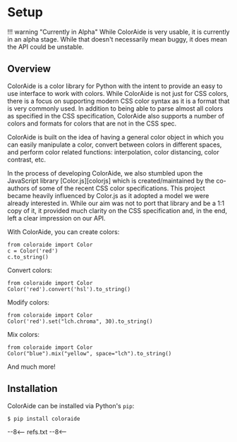 # Setup

!!! warning "Currently in Alpha"
    While ColorAide is very usable, it is currently in an alpha stage. While that doesn't necessarily mean buggy, it
    does mean the API could be unstable.

## Overview

ColorAide is a color library for Python with the intent to provide an easy to use interface to work with colors. While
ColorAide is not just for CSS colors, there is a focus on supporting modern CSS color syntax as it is a format that is
very commonly used. In addition to being able to parse almost all colors as specified in the CSS specification,
ColorAide also supports a number of colors and formats for colors that are not in the CSS spec.

ColorAide is built on the idea of having a general color object in which you can easily manipulate a color, convert
between colors in different spaces, and perform color related functions: interpolation, color distancing, color
contrast, etc.

In the process of developing ColorAide, we also stumbled upon the JavaScript library [Color.js][colorjs] which is
created/maintained by the co-authors of some of the recent CSS color specifications. This project became heavily
influenced by Color.js as it adopted a model we were already interested in. While our aim was not to port that library
and be a 1:1 copy of it, it provided much clarity on the CSS specification and, in the end, left a clear impression on
our API.

With ColorAide, you can create colors:

```color
from coloraide import Color
c = Color('red')
c.to_string()
```

Convert colors:

```color
from coloraide import Color
Color('red').convert('hsl').to_string()
```

Modify colors:

```color
from coloraide import Color
Color('red').set("lch.chroma", 30).to_string()
```

Mix colors:

```color
from coloraide import Color
Color("blue").mix("yellow", space="lch").to_string()
```

And much more!

## Installation

ColorAide can be installed via Python's `pip`:

```console
$ pip install coloraide
```

--8<--
refs.txt
--8<--
